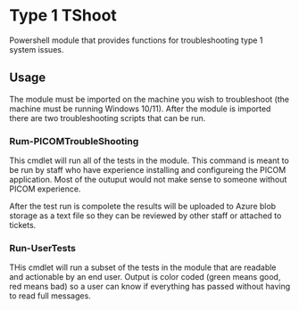 # Type 1 TShoot
Powershell module that provides functions for troubleshooting type 1 system issues.

## Usage
The module must be imported on the machine you wish to troubleshoot (the machine must be running Windows 10/11).  After the module is imported there are two troubleshooting scripts that can be run.

### Rum-PICOMTroubleShooting
This cmdlet will run all of the tests in the module.  This command is meant to be run by staff who have experience installing and configureing the PICOM application.  Most of the outuput would not make sense to someone without PICOM experience.

After the test run is compolete the results will be uploaded to Azure blob storage as a text file so they can be reviewed by other staff or attached to tickets.

### Run-UserTests
THis cmdlet will run a subset of the tests in the module that are readable and actionable by an end user.  Output is color coded (green means good, red means bad) so a user can know if everything has passed without having to read full messages.
